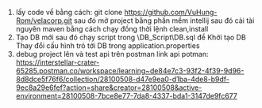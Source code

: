1. lấy code về bằng cách:  git clone  https://github.com/VuHung-Rom/velacorp.git 
sau đó mở project bằng phần mềm intellij
sau đó cài tài nguyên maven bằng cách chạy đồng thời lệnh clean,install
2. Tạo DB mới sau đó chạy script trong \DB_Script\DB.sql để Khởi tạo DB
Thay đổi cấu hình trỏ tới DB trong application.properties
3. debug project lên và test api trên postman
link api potman: 
https://interstellar-crater-65285.postman.co/workspace/learning~de84e7c3-93f2-4f39-9d96-8d8dce5f76f6/collection/28100508-d47e9ea0-d1ba-4de8-b9df-9ec8a29e6fef?action=share&creator=28100508&active-environment=28100508-7bce8e77-7da8-4337-bda1-3147de9fc677
